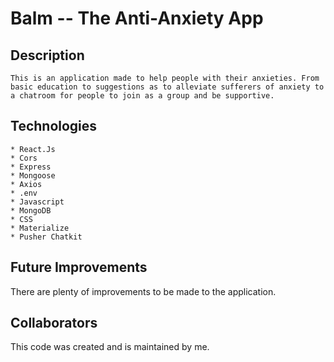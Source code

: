 # Balm -- The Anti-Anxiety App

## Description
    This is an application made to help people with their anxieties. From basic education to suggestions as to alleviate sufferers of anxiety to a chatroom for people to join as a group and be supportive.

## Technologies
    * React.Js
    * Cors
    * Express
    * Mongoose
    * Axios
    * .env
    * Javascript
    * MongoDB
    * CSS
    * Materialize 
    * Pusher Chatkit

## Future Improvements 
There are plenty of improvements to be made to the application.

## Collaborators
This code was created and is maintained by me.